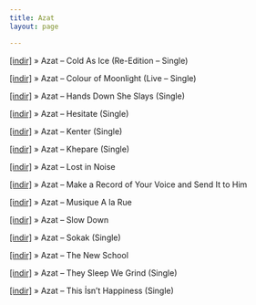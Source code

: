 ```yaml
---
title: Azat
layout: page

---
```

<a href="https://cloud.mail.ru/public/b2b7fa5673c9/Azat%20-%20Cold%20As%20Ice%20%28Re-Edition%29%20%28Single%29" target="_blank">[indir]</a>  »  Azat &#8211; Cold As Ice (Re-Edition &#8211; Single)

<a href="https://cloud.mail.ru/public/a622464103be/Azat%20-%20Colour%20of%20Moonlight%20%28Live%29%20%28Single%29" target="_blank">[indir]</a>  »  Azat &#8211; Colour of Moonlight (Live &#8211; Single)

<a href="https://cloud.mail.ru/public/19ee80ad96f6/Azat%20-%20Hands%20Down%20She%20Slays%20%28Single%29" target="_blank">[indir]</a>  »  Azat &#8211; Hands Down She Slays (Single)

<a href="https://cloud.mail.ru/public/90baa72db7cc/Azat%20-%20Hesitate%20%28Single%29" target="_blank">[indir]</a>  »  Azat &#8211; Hesitate (Single)

<a href="https://cloud.mail.ru/public/d49a43e377b9/Azat%20-%20Kenter%20%28Single%29" target="_blank">[indir]</a>  »  Azat &#8211; Kenter (Single)

<a href="https://cloud.mail.ru/public/4ab6f34e5780/Azat%20-%20Khepare%20%28Single%29" target="_blank">[indir]</a>  »  Azat &#8211; Khepare (Single)

<a href="https://cloud.mail.ru/public/e85b11198309/Azat%20-%20Lost%20in%20Noise" target="_blank">[indir]</a>  »  Azat &#8211; Lost in Noise

<a href="https://cloud.mail.ru/public/4dd82da77ea0/Azat%20-%20Make%20a%20Record%20of%20Your%20Voice%20and%20Send%20It%20to%20Him" target="_blank">[indir]</a>  »  Azat &#8211; Make a Record of Your Voice and Send It to Him

<a href="https://cloud.mail.ru/public/1119f8a76745/Azat%20-%20Musique%20A%20La%20Rue" target="_blank">[indir]</a>  »  Azat &#8211; Musique A la Rue

<a href="https://cloud.mail.ru/public/763682319a7a/Azat%20-%20Slow%20Down" target="_blank">[indir]</a>  »  Azat &#8211; Slow Down

<a href="https://cloud.mail.ru/public/065978a26c1a/Azat%20-%20Sokak%20%28Single%29" target="_blank">[indir]</a>  »  Azat &#8211; Sokak (Single)

<a href="https://cloud.mail.ru/public/9ecb9b3463e4/Azat%20-%20The%20New%20School" target="_blank">[indir]</a>  »  Azat &#8211; The New School

<a href="https://cloud.mail.ru/public/8956d5037b4e/Azat%20-%20They%20Sleep%20We%20Grind" target="_blank">[indir]</a>  »  Azat &#8211; They Sleep We Grind (Single)

<a href="https://cloud.mail.ru/public/6da64d22f98e/Azat%20-%20This%20Isn%27t%20Happiness%20%28Single%29" target="_blank">[indir]</a>  »  Azat &#8211; This İsn&#8217;t Happiness (Single)